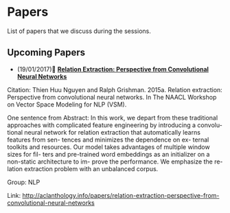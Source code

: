 # Papers 
List of papers that we discuss during the sessions.

## Upcoming Papers
* (19/01/2017):scroll: **[Relation Extraction: Perspective from Convolutional Neural Networks](http://aclanthology.info/papers/relation-extraction-perspective-from-convolutional-neural-networks)**

Citation: Thien Huu Nguyen and Ralph Grishman. 2015a. Relation extraction: Perspective from convolutional neural networks. In The NAACL Workshop on Vector Space Modeling for NLP (VSM).

One sentence from Abstract: In this work, we depart from these traditional approaches with complicated feature engineering by introducing a convolu- tional neural network for relation extraction that automatically learns features from sen- tences and minimizes the dependence on ex- ternal toolkits and resources. Our model takes advantages of multiple window sizes for fil- ters and pre-trained word embeddings as an initializer on a non-static architecture to im- prove the performance. We emphasize the re- lation extraction problem with an unbalanced corpus.

Group: NLP

Link: http://aclanthology.info/papers/relation-extraction-perspective-from-convolutional-neural-networks



